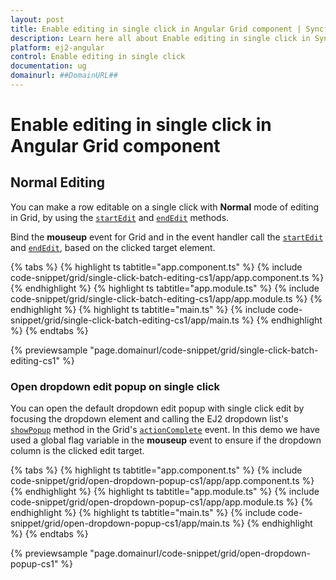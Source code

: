 ```yaml
---
layout: post
title: Enable editing in single click in Angular Grid component | Syncfusion
description: Learn here all about Enable editing in single click in Syncfusion Angular Grid component of Syncfusion Essential JS 2 and more.
platform: ej2-angular
control: Enable editing in single click 
documentation: ug
domainurl: ##DomainURL##
---
```


# Enable editing in single click in Angular Grid component

## Normal Editing

You can make a row editable on a single click with **Normal** mode of editing in Grid, by using the [`startEdit`](https://ej2.syncfusion.com/angular/documentation/api/grid/#startedit) and [`endEdit`](https://ej2.syncfusion.com/angular/documentation/api/grid/#endedit) methods.

Bind the **mouseup** event for Grid and in the event handler call the [`startEdit`](https://ej2.syncfusion.com/angular/documentation/api/grid/#startedit) and [`endEdit`](https://ej2.syncfusion.com/angular/documentation/api/grid/#endedit), based on the clicked target element.

{% tabs %}
{% highlight ts tabtitle="app.component.ts" %}
{% include code-snippet/grid/single-click-batch-editing-cs1/app/app.component.ts %}
{% endhighlight %}
{% highlight ts tabtitle="app.module.ts" %}
{% include code-snippet/grid/single-click-batch-editing-cs1/app/app.module.ts %}
{% endhighlight %}
{% highlight ts tabtitle="main.ts" %}
{% include code-snippet/grid/single-click-batch-editing-cs1/app/main.ts %}
{% endhighlight %}
{% endtabs %}
  
{% previewsample "page.domainurl/code-snippet/grid/single-click-batch-editing-cs1" %}

### Open dropdown edit popup on single click

You can open the default dropdown edit popup with single click edit by focusing the dropdown element and calling the EJ2 dropdown list's [`showPopup`](https://ej2.syncfusion.com/angular/documentation/api/drop-down-list/#showpopup) method in the Grid's [`actionComplete`](https://ej2.syncfusion.com/angular/documentation/api/grid/#actioncomplete) event. In this demo we have used a global flag variable in the **mouseup** event to ensure if the dropdown column is the clicked edit target.

{% tabs %}
{% highlight ts tabtitle="app.component.ts" %}
{% include code-snippet/grid/open-dropdown-popup-cs1/app/app.component.ts %}
{% endhighlight %}
{% highlight ts tabtitle="app.module.ts" %}
{% include code-snippet/grid/open-dropdown-popup-cs1/app/app.module.ts %}
{% endhighlight %}
{% highlight ts tabtitle="main.ts" %}
{% include code-snippet/grid/open-dropdown-popup-cs1/app/main.ts %}
{% endhighlight %}
{% endtabs %}
  
{% previewsample "page.domainurl/code-snippet/grid/open-dropdown-popup-cs1" %}